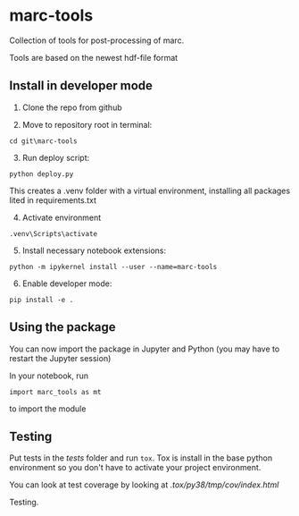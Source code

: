 # marc-tools
Collection of tools for post-processing of marc.

Tools are based on the newest hdf-file format

## Install in developer mode

1. Clone the repo from github

2. Move to repository root in terminal:
```
cd git\marc-tools
```

3. Run deploy script:
```
python deploy.py
```
This creates a .venv folder with a virtual environment, installing all packages lited in requirements.txt

4. Activate environment
```
.venv\Scripts\activate
```

5. Install necessary notebook extensions:
```
python -m ipykernel install --user --name=marc-tools
```

6. Enable developer mode:
```
pip install -e .
```

## Using the package

You can now import the package in Jupyter and Python (you may have to restart 
the Jupyter session)

In your notebook, run
```
import marc_tools as mt
```
to import the module


## Testing

Put tests in the *tests* folder and run `tox`. Tox is install in the base python
environment so you don't have to activate your project environment.

You can look at test coverage by looking at *.tox/py38/tmp/cov/index.html*

Testing.
